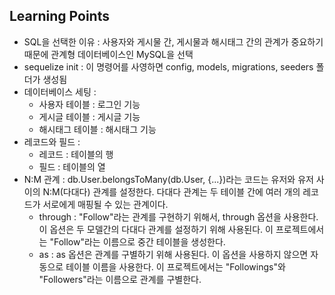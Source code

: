 ## Learning Points

- SQL을 선택한 이유 : 사용자와 게시물 간, 게시물과 해시태그 간의 관계가 중요하기 때문에 관계형 데이터베이스인 MySQL을 선택
- sequelize init : 이 명령어를 사영하면 config, models, migrations, seeders 폴더가 생성됨
- 데이터베이스 세팅 :
  - 사용자 테이블 : 로그인 기능
  - 게시글 테이블 : 게시글 기능
  - 해시태그 테이블 : 해시태그 기능
- 레코드와 필드 :
  - 레코드 : 테이블의 행
  - 필드 : 테이블의 열
- N:M 관계 : db.User.belongsToMany(db.User, {...})라는 코드는 유저와 유저 사이의 N:M(다대다) 관계를 설정한다. 다대다 관계는 두 테이블 간에 여러 개의 레코드가 서로에게 매핑될 수 있는 관계이다.
  - through : "Follow"라는 관계를 구현하기 위해서, through 옵션을 사용한다. 이 옵션은 두 모델간의 다대다 관계를 설정하기 위해 사용된다. 이 프로젝트에서는 "Follow"라는 이름으로 중간 테이블을 생성한다.
  - as : as 옵션은 관계를 구별하기 위해 사용된다. 이 옵션을 사용하지 않으면 자동으로 테이블 이름을 사용한다. 이 프로젝트에서는 "Followings"와 "Followers"라는 이름으로 관계를 구별한다.
